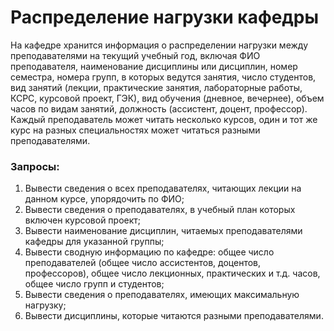 # Распределение нагрузки кафедры

На кафедре хранится информация о распределении нагрузки между
преподавателями на текущий учебный год, включая ФИО преподавателя,
наименование дисциплины или дисциплин, номер семестра, номера групп, в
которых ведутся занятия, число студентов, вид занятий (лекции, практические
занятия, лабораторные работы, КСРС, курсовой проект, ГЭК), вид обучения
(дневное, вечернее), объем часов по видам занятий, должность (ассистент, доцент,
профессор). Каждый преподаватель может читать несколько курсов, один и тот же
курс на разных специальностях может читаться разными преподавателями.

### Запросы:
1.	Вывести сведения о всех преподавателях, читающих лекции на данном курсе, упорядочить по ФИО;
2.	Вывести сведения о преподавателях, в учебный план которых включен курсовой проект;
3.	Вывести наименование дисциплин, читаемых преподавателями кафедры для указанной группы;
4.	Вывести сводную информацию по кафедре: общее число преподавателей (общее число ассистентов, доцентов, профессоров), общее число лекционных, практических и т.д. часов, общее число групп и студентов;
5.	 Вывести сведения о преподавателях, имеющих максимальную нагрузку;
6.	 Вывести дисциплины, которые читаются разными преподавателями.
